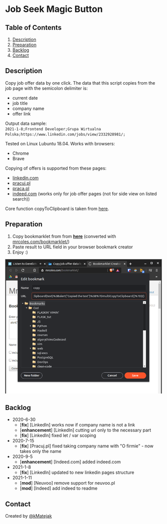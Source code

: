 # Job Seek Magic Button  
  
## Table of Contents  
  
1. [Description](#Description)  
2. [Preparation](#Preparation)  
3. [Backlog](#Backlog)  
4. [Contact](#Contact)  
  
## Description  
  
Copy job offer data by one click. The data that this script copies from the job page with the semicolon delimiter is:  
  
- current date  
- job title  
- company name  
- offer link  
  
Output data sample:  
`2021-1-8;Frontend Developer;Grupa Wirtualna Polska;https://www.linkedin.com/jobs/view/2332928981/;`  
  
Tested on Linux Lubuntu 18.04. Works with browsers:  
  
- Chrome  
- Brave  
  
Copying of offers is supported from these pages:  
  
- [linkedin.com](https://www.linkedin.com/)  
- [pracuj.pl](https://www.pracuj.pl/)  
- [praca.pl](https://www.praca.pl/)  
- [indeed.com](https://indeed.com) (works only for job offer pages (not for side view on listed search))
  
Core function copyToClipboard is taken from [here](https://stackoverflow.com/a/33928558/12474392).  
  
## Preparation  
  
1. Copy bookmarklet from from [**here**](bookmarklet/COPYME.md) (converted with [mrcoles.com/bookmarklet/](https://mrcoles.com/bookmarklet/))  
2. Paste result to URL field in your browser bookmark creator  
3. Enjoy :)  
  
![Helpful screenshot](images/2020-06-30-143035_800x876_scrot.png)  
  
## Backlog  
  
- 2020-6-30  
  - [**fix**] [LinkedIn] works now if company name is not a link  
  - [**enhancement**] [LinkedIn] cutting url only to the necessary part  
  - [**fix**] [LinkedIn] fixed let / var scoping
- 2020-7-15
  - [**fix**] [Pracuj.pl] fixed taking company name with "O firmie" - now takes only the name
- 2020-9-5  
  - [**enhancement**] [Indeed.com] added indeed.com  
- 2021-1-8  
  - [**fix**] [LinkedIn] updated to new linkedin pages structure  
- 2021-1-11  
  - [**mod**] [Neuvoo] remove support for neuvoo.pl  
  - [**mod**] [Indeed] add indeed to readme  
  
## Contact  
  
Created by [@kMatejak](https://github.com/kMatejak/)  
  